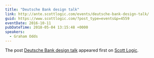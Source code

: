```yaml
---
title: "Deutsche Bank design talk"
link: http://ante.scottlogic.com/events/deutsche-bank-design-talk/
guid: https://www.scottlogic.com/?post_type=events&p=4559
eventDate: 2016-10-11
pubDateTime: 2018-05-04 13:15:48 +0000
speakers:
  - Graham Odds
---
```


<p>The post <a rel="nofollow" href="http://ante.scottlogic.com/events/deutsche-bank-design-talk/">Deutsche Bank design talk</a> appeared first on <a rel="nofollow" href="http://ante.scottlogic.com">Scott Logic</a>.</p>